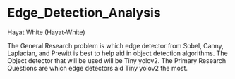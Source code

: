 # Edge_Detection_Analysis
Hayat White (Hayat-White)

The General Research problem is which edge detector from Sobel, Canny, Laplacian, and Prewitt is best to help aid in object detection algorithms. The Object detector that will be used will be Tiny yolov2. The Primary Research Questions are which edge detectors aid Tiny yolov2 the most. 
